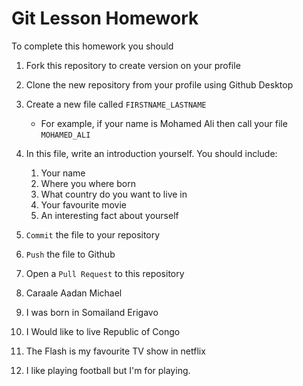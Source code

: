 # Git Lesson Homework

To complete this homework you should

1. Fork this repository to create version on your profile
2. Clone the new repository from your profile using Github Desktop
3. Create a new file called `FIRSTNAME_LASTNAME`
   - For example, if your name is Mohamed Ali then call your file `MOHAMED_ALI`
4. In this file, write an introduction yourself. You should include:
   1. Your name
   2. Where you where born
   3. What country do you want to live in
   4. Your favourite movie
   5. An interesting fact about yourself
5. `Commit` the file to your repository
6. `Push` the file to Github
7. Open a `Pull Request` to this repository

1. Caraale Aadan Michael 
2. I was born in Somailand Erigavo
3. I Would like to live Republic of Congo
4. The Flash is my favourite TV show in netflix
5. I like playing football but I'm for playing.